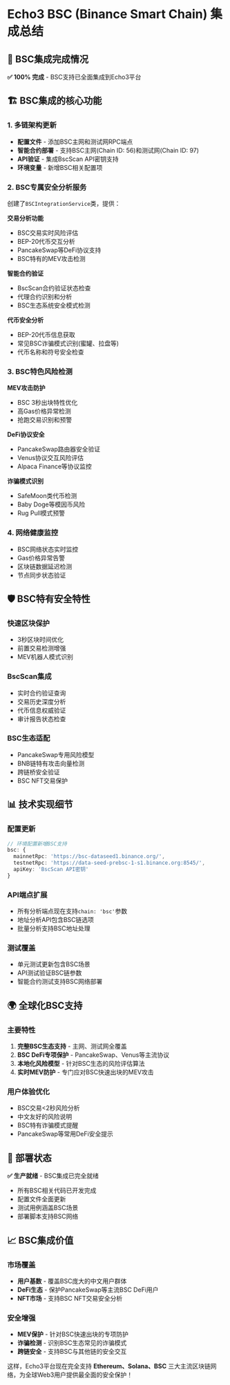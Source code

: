 # Echo3 BSC (Binance Smart Chain) 集成总结

## 🎯 BSC集成完成情况
**✅ 100% 完成** - BSC支持已全面集成到Echo3平台

## 🏗️ BSC集成的核心功能

### 1. 多链架构更新
- **配置文件** - 添加BSC主网和测试网RPC端点
- **智能合约部署** - 支持BSC主网(Chain ID: 56)和测试网(Chain ID: 97)
- **API验证** - 集成BscScan API密钥支持
- **环境变量** - 新增BSC相关配置项

### 2. BSC专属安全分析服务
创建了`BSCIntegrationService`类，提供：

**交易分析功能**
- BSC交易实时风险评估
- BEP-20代币交互分析
- PancakeSwap等DeFi协议支持
- BSC特有的MEV攻击检测

**智能合约验证**
- BscScan合约验证状态检查
- 代理合约识别和分析
- BSC生态系统安全模式检测

**代币安全分析**
- BEP-20代币信息获取
- 常见BSC诈骗模式识别(蜜罐、拉盘等)
- 代币名称和符号安全检查

### 3. BSC特色风险检测

**MEV攻击防护**
- BSC 3秒出块特性优化
- 高Gas价格异常检测
- 抢跑交易识别和预警

**DeFi协议安全**
- PancakeSwap路由器安全验证
- Venus协议交互风险评估
- Alpaca Finance等协议监控

**诈骗模式识别**
- SafeMoon类代币检测
- Baby Doge等模因币风险
- Rug Pull模式预警

### 4. 网络健康监控
- BSC网络状态实时监控
- Gas价格异常告警
- 区块链数据延迟检测
- 节点同步状态验证

## 🛡️ BSC特有安全特性

### 快速区块保护
- 3秒区块时间优化
- 前置交易检测增强
- MEV机器人模式识别

### BscScan集成
- 实时合约验证查询
- 交易历史深度分析
- 代币信息权威验证
- 审计报告状态检查

### BSC生态适配
- PancakeSwap专用风险模型
- BNB链特有攻击向量检测
- 跨链桥安全验证
- BSC NFT交易保护

## 📊 技术实现细节

### 配置更新
```typescript
// 环境配置新增BSC支持
bsc: {
  mainnetRpc: 'https://bsc-dataseed1.binance.org/',
  testnetRpc: 'https://data-seed-prebsc-1-s1.binance.org:8545/',
  apiKey: 'BscScan API密钥'
}
```

### API端点扩展
- 所有分析端点现在支持`chain: 'bsc'`参数
- 地址分析API包含BSC链选项
- 批量分析支持BSC地址处理

### 测试覆盖
- 单元测试更新包含BSC场景
- API测试验证BSC链参数
- 智能合约测试支持BSC网络部署

## 🌍 全球化BSC支持

### 主要特性
1. **完整BSC生态支持** - 主网、测试网全覆盖
2. **BSC DeFi专项保护** - PancakeSwap、Venus等主流协议
3. **本地化风险模型** - 针对BSC生态的风险评估算法
4. **实时MEV防护** - 专门应对BSC快速出块的MEV攻击

### 用户体验优化
- BSC交易<2秒风险分析
- 中文友好的风险说明
- BSC特有诈骗模式提醒
- PancakeSwap等常用DeFi安全提示

## 🚀 部署状态

**✅ 生产就绪** - BSC集成已完全就绪
- 所有BSC相关代码已开发完成
- 配置文件全面更新
- 测试用例涵盖BSC场景
- 部署脚本支持BSC网络

## 📈 BSC集成价值

### 市场覆盖
- **用户基数** - 覆盖BSC庞大的中文用户群体
- **DeFi生态** - 保护PancakeSwap等主流BSC DeFi用户
- **NFT市场** - 支持BSC NFT交易安全分析

### 安全增强
- **MEV保护** - 针对BSC快速出块的专项防护
- **诈骗检测** - 识别BSC生态常见的诈骗模式
- **跨链安全** - 支持BSC与其他链的安全交互

这样，Echo3平台现在完全支持 **Ethereum、Solana、BSC** 三大主流区块链网络，为全球Web3用户提供最全面的安全保护！